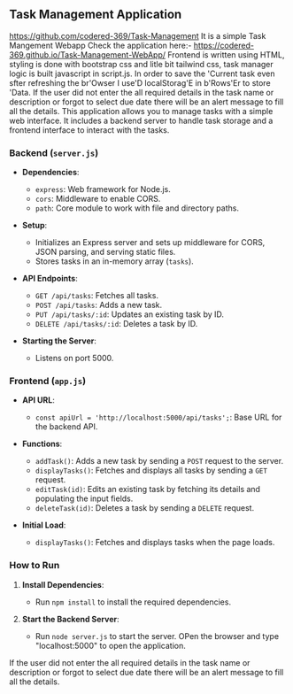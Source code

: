 ## Task Management Application
https://github.com/codered-369/Task-Management
It is a simple Task Mangement Webapp
Check the application here:- https://codered-369.github.io/Task-Management-WebApp/
Frontend is written using HTML, styling is done with bootstrap css and litle bit tailwind css, task manager logic is built javascript in script.js.
In order to save the 'Current task even sfter refreshing the br'Owser I use'D localStorag'E in b'Rows'Er to store 'Data.
If the user did not enter the all required details in the task name or description or forgot to select due date there will be an alert message to fill all the details.
This application allows you to manage tasks with a simple web interface. It includes a backend server to handle task storage and a frontend interface to interact with the tasks.

### Backend (`server.js`)

- **Dependencies**:
  - `express`: Web framework for Node.js.
  - `cors`: Middleware to enable CORS.
  - `path`: Core module to work with file and directory paths.

- **Setup**:
  - Initializes an Express server and sets up middleware for CORS, JSON parsing, and serving static files.
  - Stores tasks in an in-memory array (`tasks`).

- **API Endpoints**:
  - `GET /api/tasks`: Fetches all tasks.
  - `POST /api/tasks`: Adds a new task.
  - `PUT /api/tasks/:id`: Updates an existing task by ID.
  - `DELETE /api/tasks/:id`: Deletes a task by ID.

- **Starting the Server**:
  - Listens on port 5000.

### Frontend (`app.js`)

- **API URL**:
  - `const apiUrl = 'http://localhost:5000/api/tasks';`: Base URL for the backend API.

- **Functions**:
  - `addTask()`: Adds a new task by sending a `POST` request to the server.
  - `displayTasks()`: Fetches and displays all tasks by sending a `GET` request.
  - `editTask(id)`: Edits an existing task by fetching its details and populating the input fields.
  - `deleteTask(id)`: Deletes a task by sending a `DELETE` request.

- **Initial Load**:
  - `displayTasks()`: Fetches and displays tasks when the page loads.

### How to Run

1. **Install Dependencies**:
   - Run `npm install` to install the required dependencies.

2. **Start the Backend Server**:
   - Run `node server.js` to start the server.
   OPen the browser and type "localhost:5000" to open the application.

If the user did not enter the all required details in the task name or description or forgot to select due date there will be an alert message to fill all the details.


